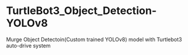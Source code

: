 # TurtleBot3_Object_Detection-YOLOv8
Murge Object Detectoin(Custom trained YOLOv8) model with Turtlebot3 auto-drive system
